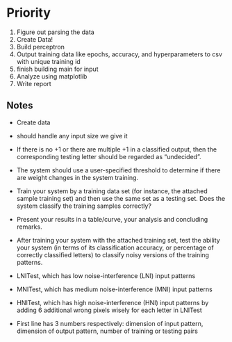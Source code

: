 # Priority

1. Figure out parsing the data
2. Create Data!
3. Build perceptron
4. Output training data like epochs, accuracy, and hyperparameters to csv with unique training id
5. finish building main for input
6. Analyze using matplotlib
7. Write report

## Notes

- Create data
- should handle any input size we give it
- If there is no +1 or there are multiple +1 in a classified output, then the corresponding testing letter should be regarded as “undecided”.
- The system should use a user-specified threshold to determine if there are weight changes in the system training.
- Train your system by a training data set (for instance, the attached sample training set) and then use the same set as a testing set. Does the system classify the training samples correctly?
- Present your results in a table/curve, your analysis and concluding remarks.
- After training your system with the attached training set, test the ability your system (in terms of its classification accuracy, or percentage of correctly classified letters) to classify noisy versions of the training patterns.
- LNITest, which has low noise-interference (LNI) input patterns
- MNITest, which has medium noise-interference (MNI) input patterns
- HNITest, which has high noise-interference (HNI) input patterns by adding 6 additional wrong pixels wisely for each letter in LNITest

- First line has 3 numbers respectively: dimension of input pattern, dimension of output pattern, number of training or testing pairs

